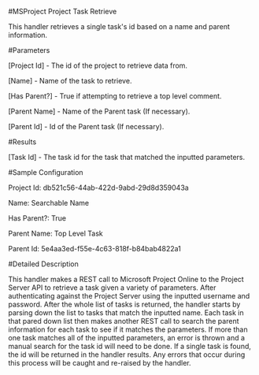 #MSProject Project Task Retrieve

  This handler retrieves a single task's id based on a name and parent information.

#Parameters

[Project Id]  - The id of the project to retrieve data from.

[Name]  - Name of the task to retrieve.

[Has Parent?] - True if attempting to retrieve a top level comment.

[Parent Name]  - Name of the Parent task (If necessary).

[Parent Id]  - Id of the Parent task (If necessary).

#Results

[Task Id]  - The task id for the task that matched the inputted parameters.

#Sample Configuration

Project Id:                   db521c56-44ab-422d-9abd-29d8d359043a

Name:                         Searchable Name

Has Parent?:                  True

Parent Name:                  Top Level Task

Parent Id:                    5e4aa3ed-f55e-4c63-818f-b84bab4822a1

#Detailed Description

This handler makes a REST call to Microsoft Project Online to the Project
Server API to retrieve a task given a variety of parameters. After authenticating
against the Project Server using the inputted username and password. After the
whole list of tasks is returned, the handler starts by parsing down the list to
tasks that match the inputted name. Each task in that pared down list then makes
another REST call to search the parent information for each task to see if it 
matches the parameters. If more than one task matches all of the inputted
parameters, an error is thrown and a manual search for the task id will need
to be done. If a single task is found, the id will be returned in the handler
results. Any errors that occur during this process will be caught and re-raised
by the handler.
